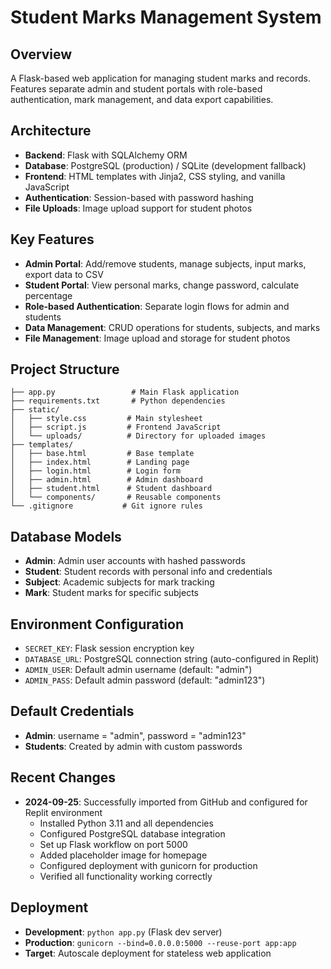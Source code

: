 # Student Marks Management System

## Overview
A Flask-based web application for managing student marks and records. Features separate admin and student portals with role-based authentication, mark management, and data export capabilities.

## Architecture
- **Backend**: Flask with SQLAlchemy ORM
- **Database**: PostgreSQL (production) / SQLite (development fallback)
- **Frontend**: HTML templates with Jinja2, CSS styling, and vanilla JavaScript
- **Authentication**: Session-based with password hashing
- **File Uploads**: Image upload support for student photos

## Key Features
- **Admin Portal**: Add/remove students, manage subjects, input marks, export data to CSV
- **Student Portal**: View personal marks, change password, calculate percentage
- **Role-based Authentication**: Separate login flows for admin and students
- **Data Management**: CRUD operations for students, subjects, and marks
- **File Management**: Image upload and storage for student photos

## Project Structure
```
├── app.py                 # Main Flask application
├── requirements.txt       # Python dependencies
├── static/
│   ├── style.css         # Main stylesheet
│   ├── script.js         # Frontend JavaScript
│   └── uploads/          # Directory for uploaded images
├── templates/
│   ├── base.html         # Base template
│   ├── index.html        # Landing page
│   ├── login.html        # Login form
│   ├── admin.html        # Admin dashboard
│   ├── student.html      # Student dashboard
│   └── components/       # Reusable components
└── .gitignore           # Git ignore rules

```

## Database Models
- **Admin**: Admin user accounts with hashed passwords
- **Student**: Student records with personal info and credentials
- **Subject**: Academic subjects for mark tracking
- **Mark**: Student marks for specific subjects

## Environment Configuration
- `SECRET_KEY`: Flask session encryption key
- `DATABASE_URL`: PostgreSQL connection string (auto-configured in Replit)
- `ADMIN_USER`: Default admin username (default: "admin")
- `ADMIN_PASS`: Default admin password (default: "admin123")

## Default Credentials
- **Admin**: username = "admin", password = "admin123"
- **Students**: Created by admin with custom passwords

## Recent Changes
- **2024-09-25**: Successfully imported from GitHub and configured for Replit environment
  - Installed Python 3.11 and all dependencies
  - Configured PostgreSQL database integration
  - Set up Flask workflow on port 5000
  - Added placeholder image for homepage
  - Configured deployment with gunicorn for production
  - Verified all functionality working correctly

## Deployment
- **Development**: `python app.py` (Flask dev server)
- **Production**: `gunicorn --bind=0.0.0.0:5000 --reuse-port app:app`
- **Target**: Autoscale deployment for stateless web application